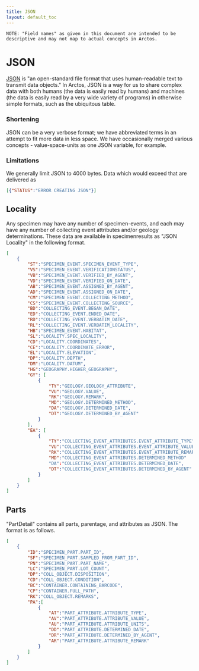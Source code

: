 ```yaml
---
title: JSON
layout: default_toc
---
```





<!--
	::::::::::::::::IMPORTANT::::::::::::::::
	
	Do not modify this file without modifying the functions which compile the JSON
	
	Do not remove this comment.

	::::::::::::::::IMPORTANT::::::::::::::::

-->


``NOTE: "Field names" as given in this document are intended to be descriptive and may not map to actual concepts in Arctos.``


# JSON

[JSON](https://en.wikipedia.org/wiki/JSON) is "an open-standard file format that uses human-readable text to transmit data objects." In Arctos, JSON is a way for us to share complex data with both humans (the data is easily read by humans) and machines (the data is easily read by a very wide variety of programs) in otherwise simple formats, such as the ubiquitous table.

### Shortening

JSON can be a very verbose format; we have abbreviated terms in an attempt to fit more data in less space. We have occasionally merged various concepts - value-space-units as one JSON variable, for example.

### Limitations

We generally limit JSON to 4000 bytes. Data which would exceed that are delivered as

```json
[{"STATUS":"ERROR CREATING JSON"}]
```

## Locality

Any specimen may have any number of specimen-events, and each may have any number of collecting event attributes and/or geology determinations. These data are available in specimenresults as "JSON Locality" in the following format.

```json
[
	{
		"ST":"SPECIMEN_EVENT.SPECIMEN_EVENT_TYPE",
		"VS":"SPECIMEN_EVENT.VERIFICATIONSTATUS",
		"VB":"SPECIMEN_EVENT.VERIFIED_BY_AGENT",
		"VD":"SPECIMEN_EVENT.VERIFIED_ON_DATE",
		"AB":"SPECIMEN_EVENT.ASSIGNED_BY_AGENT",
		"AD":"SPECIMEN_EVENT.ASSIGNED_ON_DATE",
		"CM":"SPECIMEN_EVENT.COLLECTING_METHOD",
		"CS":"SPECIMEN_EVENT.COLLECTING_SOURCE",
		"BD":"COLLECTING_EVENT.BEGAN_DATE",
		"ED":"COLLECTING_EVENT.ENDED_DATE",
		"RD":"COLLECTING_EVENT.VERBATIM_DATE",
		"RL":"COLLECTING_EVENT.VERBATIM_LOCALITY",
		"HB":"SPECIMEN_EVENT.HABITAT",
		"SL":"LOCALITY.SPEC_LOCALITY",
		"CD":"LOCALITY.COORDINATES",
		"CE":"LOCALITY.COORDINATE_ERROR",
		"EL":"LOCALITY.ELEVATION",
		"DP":"LOCALITY.DEPTH",
		"DM":"LOCALITY.DATUM",
		"HG":"GEOGRAPHY.HIGHER_GEOGRAPHY",
		"GY": [
			{
				"TY":"GEOLOGY.GEOLOGY_ATTRIBUTE",
				"VU":"GEOLOGY.VALUE",
				"RK":"GEOLOGY.REMARK",
				"MD":"GEOLOGY.DETERMINED_METHOD",
				"DA":"GEOLOGY.DETERMINED_DATE",
				"DT":"GEOLOGY.DETERMINED_BY_AGENT"
			}
		],
		"EA": [
			{
				"TY":"COLLECTING_EVENT_ATTRIBUTES.EVENT_ATTRIBUTE_TYPE",
				"VU":"COLLECTING_EVENT_ATTRIBUTES.EVENT_ATTRIBUTE_VALUE",
				"RK":"COLLECTING_EVENT_ATTRIBUTES.EVENT_ATTRIBUTE_REMARK",
				"MD":"COLLECTING_EVENT_ATTRIBUTES.DETERMINED_METHOD"
				"DA":"COLLECTING_EVENT_ATTRIBUTES.DETERMINED_DATE",
				"DT":"COLLECTING_EVENT_ATTRIBUTES.DETERMINED_BY_AGENT"
			}
		]
	}
]
```

## Parts

"PartDetail" contains all parts, parentage, and attributes as JSON. The format is as follows.


```json
[
	{
		"ID":"SPECIMEN_PART.PART_ID",
		"SF":"SPECIMEN_PART.SAMPLED_FROM_PART_ID",
		"PN":"SPECIMEN_PART.PART_NAME",
		"LC":"SPECIMEN_PART.LOT_COUNT",
		"DP":"COLL_OBJECT.DISPOSITION",
		"CD":"COLL_OBJECT.CONDITION",
		"BC":"CONTAINER.CONTAINING_BARCODE",
		"CP":"CONTAINER.FULL_PATH",
		"RK":"COLL_OBJECT.REMARKS",
		"PA":[
			{
				"AT":"PART_ATTRIBUTE.ATTRIBUTE_TYPE",
				"AV":"PART_ATTRIBUTE.ATTRIBUTE_VALUE",
				"AU":"PART_ATTRIBUTE.ATTRIBUTE_UNITS",
				"DD":"PART_ATTRIBUTE.DETERMINED_DATE",
				"DR":"PART_ATTRIBUTE.DETERMINED_BY_AGENT",
				"AR":"PART_ATTRIBUTE.ATTRIBUTE_REMARK"
			}
		]
	}
]
```   
	   
	   